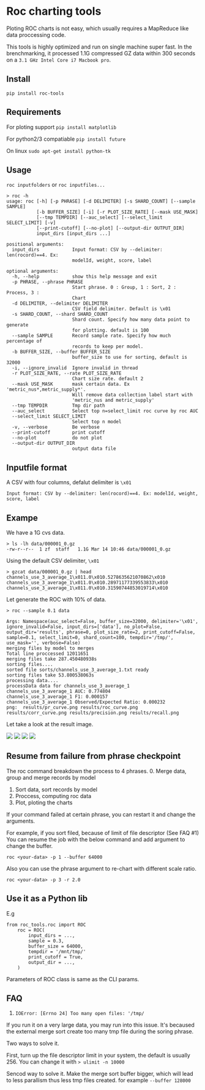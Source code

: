 # Roc charting tools
Ploting ROC charts is not easy, which usually requires a MapReduce like data proccessing code.

This tools is highly optimized and run on single machine super fast.
In the brenchmarking, it processed 1.1G compressed GZ data within 300 seconds on a `3.1 GHz Intel Core i7 Macbook pro`.

## Install

`pip install roc-tools`

## Requirements

For ploting support
`pip install matplotlib`

For python2/3 compatiable
`pip install future`

On linux
`sudo apt-get install python-tk`

## Usage

`roc inputfolders` or `roc inputfiles...`

```
> roc -h
usage: roc [-h] [-p PHRASE] [-d DELIMITER] [-s SHARD_COUNT] [--sample SAMPLE]
           [-b BUFFER_SIZE] [-i] [-r PLOT_SIZE_RATE] [--mask USE_MASK]
           [--tmp TEMPDIR] [--auc_select] [--select_limit SELECT_LIMIT] [-v]
           [--print-cutoff] [--no-plot] [--output-dir OUTPUT_DIR]
           input_dirs [input_dirs ...]

positional arguments:
  input_dirs            Input format: CSV by --delimiter: len(rocord)==4. Ex:
                        modelId, weight, score, label

optional arguments:
  -h, --help            show this help message and exit
  -p PHRASE, --phrase PHRASE
                        Start phrase. 0 : Group, 1 : Sort, 2 : Process, 3 :
                        Chart
  -d DELIMITER, --delimiter DELIMITER
                        CSV field delimiter. Default is \x01
  -s SHARD_COUNT, --shard SHARD_COUNT
                        Shard count. Specify how many data point to generate
                        for plotting. default is 100
  --sample SAMPLE       Record sample rate. Specify how much percentage of
                        records to keep per model.
  -b BUFFER_SIZE, --buffer BUFFER_SIZE
                        buffer_size to use for sorting, default is 32000
  -i, --ignore_invalid  Ignore invalid in thread
  -r PLOT_SIZE_RATE, --rate PLOT_SIZE_RATE
                        Chart size rate. default 2
  --mask USE_MASK       mask certain data. Ex 'metric_nus*,metric_supply*'.
                        Will remove data collection label start with
                        'metric_nus and metric_supply'
  --tmp TEMPDIR         Tmp dir path
  --auc_select          Select top n=select_limit roc curve by roc AUC
  --select_limit SELECT_LIMIT
                        Select top n model
  -v, --verbose         Be verbose
  --print-cutoff        print cutoff
  --no-plot             do not plot
  --output-dir OUTPUT_DIR
                        output data file
```

## Inputfile format
A CSV with four columns, defalut delimiter is `\x01`


`Input format: CSV by --delimiter: len(rocord)==4. Ex: modelId, weight, score, label`


## Exampe

We have a 1G cvs data.
```
> ls -lh data/000001_0.gz
-rw-r--r--  1 zf  staff   1.1G Mar 14 10:46 data/000001_0.gz
```

Using the default CSV delimiter, `\x01`
```
> gzcat data/000001_0.gz | head
channels_use_3_average_1\x011.0\x010.5278635621070862\x010
channels_use_3_average_1\x011.0\x010.28971177339553833\x010
channels_use_3_average_1\x011.0\x010.31590744853019714\x010
```

Let generate the ROC with 10% of data.
```
> roc --sample 0.1 data
```

```
Args: Namespace(auc_select=False, buffer_size=32000, delimiter='\x01', ignore_invalid=False, input_dirs=['data'], no_plot=False, output_dir='results', phrase=0, plot_size_rate=2, print_cutoff=False, sample=0.1, select_limit=0, shard_count=100, tempdir='/tmp/', use_mask='', verbose=False)
merging files by model to merges
Total line proccessed 12011651
merging files take 287.450480938s
sorting files....
sorted file sorts/channels_use_3_average_1.txt ready
sorting files take 53.800538063s
processing data....
processData data for channels_use_3_average_1
channels_use_3_average_1 AUC: 0.774804
channels_use_3_average_1 F1: 0.000157
channels_use_3_average_1 Observed/Expected Ratio: 0.000232
png:  results/pr_curve.png results/roc_curve.png results/corr_curve.png results/precision.png results/recall.png
```

Let take a look at the result image.

![](images/roc_curve.png)
![](images/pr_curve.png)
![](images/precision.png)
![](images/recall.png)

## Resume from failure from phrase checkpoint

The roc command breakdown the process to 4 phrases.
0. Merge data, group and merge records by model
1. Sort data, sort records by model
2. Proccess, computing roc data
3. Plot, ploting the charts

If your command failed at certain phrase, you can restart it and change the arguments.

For example, if you sort filed, because of limit of file descriptor (See FAQ #1)
You can resume the job with the below command and add argument to change the buffer.
```
roc <your-data> -p 1 --buffer 64000
```

Also you can use the phrase argument to re-chart with different scale ratio.

```
roc <your-data> -p 3 -r 2.0
```

## Use it as a Python lib

E.g
```
from roc_tools.roc import ROC
    roc = ROC(
        input_dirs = ...,
        sample = 0.3,
        buffer_size = 64000,
        tempdir = '/mnt/tmp/'
        print_cutoff = True,
        output_dir = ...,
    )
```

Parameters of ROC class is same as the CLI params.

## FAQ

1. ```IOError: [Errno 24] Too many open files: '/tmp/```

If you run it on a very large data, you may run into this issue. It's becaused the external merge sort create too many tmp file during the soring phrase.

Two ways to solve it.

First, turn up the file descriptor limit in your system, the default is usually 256.
You can change it with `> ulimit -n 10000`

Sencod way to solve it.
Make the merge sort buffer bigger, which will lead to less parallism thus less tmp files created.
for example `--buffer 128000`
 



